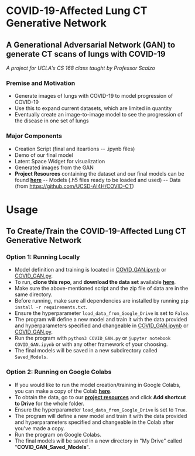 # COVID-19-Affected Lung CT Generative Network

## A Generational Adversarial Network (GAN) to generate CT scans of lungs with COVID-19

*A project for UCLA's CS 168 class taught by Professor Scalzo*

### Premise and Motivation
- Generate images of lungs with COVID-19 to model progression of COVID-19
- Use this to expand current datasets, which are limited in quantity
- Eventually create an image-to-image model to see the progression of the disease in one set of lungs

### Major Components
- Creation Script (final and iteartions -- .ipynb files)
- Demo of our final model
- Latent Space Widget for visualization
- Generated images from the GAN
- **Project Resources** containing the dataset and our final models can be found **[here](https://drive.google.com/drive/folders/1ESqVMTe4f85d9Sk5GHlsxbI8U770WLOc?usp=sharing)**
-- Models (.h5 files ready to be loaded and used)
-- Data (from https://github.com/UCSD-AI4H/COVID-CT)




# Usage
## To Create/Train the COVID-19-Affected Lung CT Generative Network
### Option 1: Running Locally
- Model definition and training is located in [COVID_GAN.ipynb](https://github.com/jcgubbi/COVID-19-Affected-Lung-CT-Generative-Network/blob/master/COVID_GAN.ipynb) or [COVID_GAN.py](https://github.com/jcgubbi/COVID-19-Affected-Lung-CT-Generative-Network/blob/master/COVID_GAN.py).  
- To run, **clone this repo**, and **download the data set** available **[here](https://drive.google.com/drive/folders/1ESqVMTe4f85d9Sk5GHlsxbI8U770WLOc?usp=sharing)**.  
- Make sure the above-mentioned script and the zip file of data are in the same directory.   
- Before running, make sure all dependencies are installed by running `pip install -r requirements.txt`. 
- Ensure the hyperparameter `load_data_from_Google_Drive` is set to `False`.  
- The program will define a new model and train it with the data provided and hyperparameters specified and changeable in [COVID_GAN.ipynb](https://github.com/jcgubbi/COVID-19-Affected-Lung-CT-Generative-Network/blob/master/COVID_GAN.ipynb) or [COVID_GAN.py](https://github.com/jcgubbi/COVID-19-Affected-Lung-CT-Generative-Network/blob/master/COVID_GAN.py).  
- Run the program with `python3 COVID_GAN.py` or `jupyter notebook COVID_GAN.ipynb` or with any other framework of your choosing.  
- The final models will be saved in a new subdirectory called `Saved_Models`.  
### Option 2: Running on Google Colabs
- If you would like to run the model creation/training in Google Colabs, you can make a copy of the Colab **[here](https://colab.research.google.com/drive/1pakKK8eU6wgn_2Wi_ibKGBlUGXY6dO5W?usp=sharing)**. 
- To obtain the data, go to our **[project resources](https://drive.google.com/drive/folders/1ESqVMTe4f85d9Sk5GHlsxbI8U770WLOc?usp=sharing)** and click **Add shortcut to Drive** for the whole folder.  
- Ensure the hyperparameter `load_data_from_Google_Drive` is set to `True`.  
- The program will define a new model and train it with the data provided and hyperparameters specified and changeable in the Colab after you've made a copy.  
- Run the program on Google Colabs.  
- The final models will be saved in a new directory in "My Drive" called "**COVID_GAN_Saved_Models**".  
